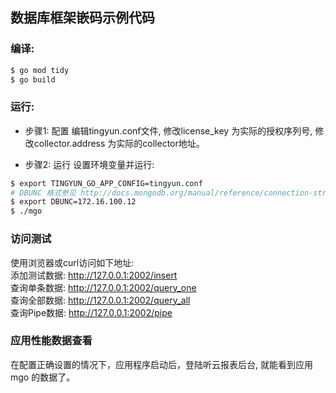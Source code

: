 ## 数据库框架嵌码示例代码

### 编译:
```bash
$ go mod tidy
$ go build
```
### 运行:
* 步骤1: 配置
  编辑tingyun.conf文件, 修改license_key 为实际的授权序列号, 修改collector.address 为实际的collector地址。

* 步骤2: 运行
  设置环境变量并运行:
```bash
$ export TINGYUN_GO_APP_CONFIG=tingyun.conf
# DBUNC 格式参见 http://docs.mongodb.org/manual/reference/connection-string/
$ export DBUNC=172.16.100.12
$ ./mgo
```

### 访问测试
  使用浏览器或curl访问如下地址: <br/>
  添加测试数据: http://127.0.0.1:2002/insert <br/>
  查询单条数据: http://127.0.0.1:2002/query_one <br/>
  查询全部数据: http://127.0.0.1:2002/query_all <br/>
  查询Pipe数据: http://127.0.0.1:2002/pipe <br/>

  

### 应用性能数据查看
  在配置正确设置的情况下，应用程序启动后，登陆听云报表后台, 就能看到应用 mgo 的数据了。

